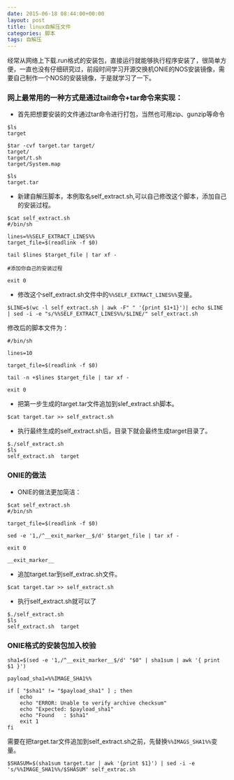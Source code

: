 ```yaml
---
date: 2015-06-18 08:44:00+00:00
layout: post
title: linux自解压文件
categories: 脚本
tags: 自解压
---
```


经常从网络上下载.run格式的安装包，直接运行就能够执行程序安装了，很简单方便，一直也没有仔细研究过，前段时间学习开源交换机ONIE的NOS安装镜像，需要自己制作一个NOS的安装镜像，于是就学习了一下。

### 网上最常用的一种方式是通过tail命令+tar命令来实现：

- 首先把想要安装的文件通过tar命令进行打包，当然也可用zip、gunzip等命令

```
$ls
target

$tar -cvf target.tar target/
target/
target/t.sh
target/System.map

$ls
target.tar
```

- 新建自解压脚本，本例取名self_extract.sh,可以自己修改这个脚本，添加自己的安装过程。

```
$cat self_extract.sh                                                                      
#/bin/sh

lines=%%SELF_EXTRACT_LINES%%
target_file=$(readlink -f $0)

tail $lines $target_file | tar xf -

#添加你自己的安装过程

exit 0
```

- 修改这个self_extract.sh文件中的```%%SELF_EXTRACT_LINES%%```变量。

```
$LINE=$(wc -l self_extract.sh | awk -F" " '{print $1+1}')| echo $LINE | sed -i -e "s/%%SELF_EXTRACT_LINES%%/$LINE/" self_extract.sh
```

修改后的脚本文件为：

```
#/bin/sh

lines=10

target_file=$(readlink -f $0)

tail -n +$lines $target_file | tar xf -

exit 0

```

- 把第一步生成的target.tar文件追加到slef_extract.sh脚本。

```
$cat target.tar >> self_extract.sh
```

- 执行最终生成的self_extract.sh后，目录下就会最终生成target目录了。

```
$./self_extract.sh 
$ls
self_extract.sh  target
```

### ONIE的做法
-  ONIE的做法更加简洁：

```
$cat self_extract.sh 
#/bin/sh

target_file=$(readlink -f $0)

sed -e '1,/^__exit_marker__$/d' $target_file | tar xf -

exit 0

__exit_marker__
```

- 追加target.tar到self_extrac.sh文件。

```
$cat target.tar >> self_extract.sh
```

- 执行self_extract.sh就可以了

```
$./self_extract.sh 
$ls
self_extract.sh  target
```

### ONIE格式的安装包加入校验

```
sha1=$(sed -e '1,/^__exit_marker__$/d' "$0" | sha1sum | awk '{ print $1 }')

payload_sha1=%%IMAGE_SHA1%%

if [ "$sha1" != "$payload_sha1" ] ; then
    echo
    echo "ERROR: Unable to verify archive checksum"
    echo "Expected: $payload_sha1"
    echo "Found   : $sha1"
    exit 1
fi
```

需要在把target.tar文件追加到self_extract.sh之前，先替换```%%IMAGS_SHA1%%```变量。

```
$SHASUM=$(sha1sum target.tar | awk '{print $1}') | sed -i -e 's/%%IMAGE_SHA1%%/$SHASUM' self_extrac.sh
```
